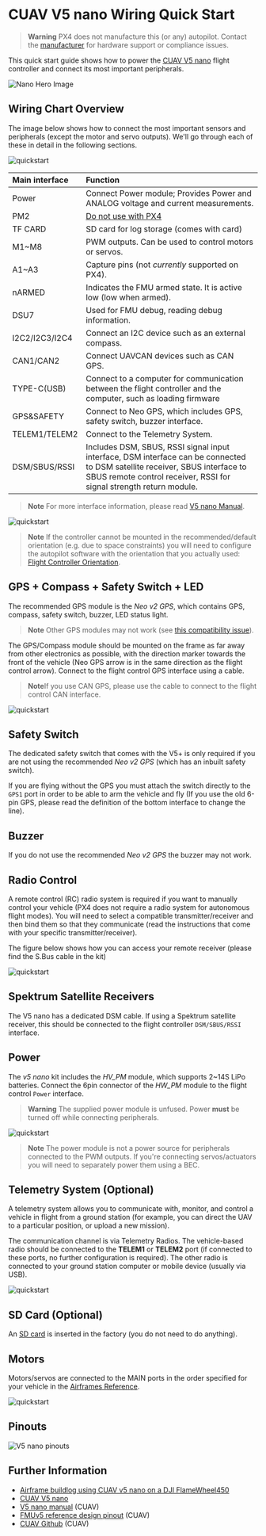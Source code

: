 # CUAV V5 nano Wiring Quick Start

> **Warning** PX4 does not manufacture this (or any) autopilot.
  Contact the [manufacturer](https://store.cuav.net/) for hardware support or compliance issues.

This quick start guide shows how to power the [CUAV V5 nano](../flight_controller/cuav_v5_nano.md) flight controller and connect its most important peripherals.

![Nano Hero Image](../../assets/flight_controller/cuav_v5_nano/v5_nano_01.png)


## Wiring Chart Overview

The image below shows how to connect the most important sensors and peripherals (except the motor and servo outputs).
We'll go through each of these in detail in the following sections.

![quickstart](../../assets/flight_controller/cuav_v5_nano/connection/v5_nano_quickstart_02.png)

Main interface | Function
:--- | :---
Power | Connect Power module; Provides Power and ANALOG voltage and current measurements.
PM2 | [Do not use with PX4](../flight_controller/cuav_v5_nano.md#compatibility_pm2)
TF CARD | SD card for log storage (comes with card)
M1~M8 | PWM outputs. Can be used to control motors or servos.
A1~A3 | Capture pins (not *currently* supported on PX4).
nARMED | Indicates the FMU armed state. It is active low (low when armed).
DSU7 | Used for FMU debug, reading debug information.
I2C2/I2C3/I2C4 | Connect an I2C device such as an external compass.
CAN1/CAN2 | Connect UAVCAN devices such as CAN GPS.
TYPE-C\(USB\) | Connect to a computer for communication between the flight controller and the computer, such as loading firmware
GPS&SAFETY | Connect to Neo GPS, which includes GPS, safety switch, buzzer interface.
TELEM1/TELEM2 | Connect to the Telemetry System.
DSM/SBUS/RSSI | Includes DSM, SBUS, RSSI signal input interface, DSM interface can be connected to DSM satellite receiver, SBUS interface to SBUS remote control receiver, RSSI for signal strength return module.

> **Note** For more interface information, please read [V5 nano Manual](http://manual.cuav.net/V5-nano.pdf).

![quickstart](../../assets/flight_controller/cuav_v5_nano/connection/v5_nano_quickstart_03.png)

> **Note** If the controller cannot be mounted in the recommended/default orientation (e.g. due to space constraints) you will need to configure the autopilot software with the orientation that you actually used: [Flight Controller Orientation](../advanced_features/rtk-gps.md).


## GPS + Compass + Safety Switch + LED

The recommended GPS module is the *Neo v2 GPS*, which contains GPS, compass, safety switch, buzzer, LED status light.

> **Note** Other GPS modules may not work (see [this compatibility issue](../flight_controller/cuav_v5_nano.md#compatibility_gps)).

The GPS/Compass module should be mounted on the frame as far away from other electronics as possible, with the direction marker towards the front of the vehicle (Neo GPS arrow is in the same direction as the flight control arrow).
Connect to the flight control GPS interface using a cable.

> **Note**If you use CAN GPS, please use the cable to connect to the flight control CAN interface.

![quickstart](../../assets/flight_controller/cuav_v5_nano/connection/v5_nano_quickstart_04.png)


## Safety Switch

The dedicated safety switch that comes with the V5+ is only required if you are not using the recommended *Neo v2 GPS* (which has an inbuilt safety switch).

If you are flying without the GPS you must attach the switch directly to the `GPS1` port in order to be able to arm the vehicle and fly (If you use the old 6-pin GPS, please read the definition of the bottom interface to change the line).


## Buzzer

If you do not use the recommended *Neo v2 GPS* the buzzer may not work.


## Radio Control

A remote control (RC) radio system is required if you want to manually control your vehicle (PX4 does not require a radio system for autonomous flight modes).
You will need to select a compatible transmitter/receiver and then bind them so that they communicate (read the instructions that come with your specific transmitter/receiver).

The figure below shows how you can access your remote receiver (please find the S.Bus cable in the kit)

![quickstart](../../assets/flight_controller/cuav_v5_nano/connection/v5_nano_quickstart_05.png)


## Spektrum Satellite Receivers

The V5 nano has a dedicated DSM cable.
If using a Spektrum satellite receiver, this should be connected to the flight controller `DSM/SBUS/RSSI` interface.


## Power

The *v5 nano* kit includes the *HV\_PM* module, which supports 2~14S LiPo batteries.
Connect the 6pin connector of the *HW\_PM* module to the flight control `Power` interface.

> **Warning** The supplied power module is unfused.
  Power **must** be turned off while connecting peripherals.

![quickstart](../../assets/flight_controller/cuav_v5_nano/connection/v5_nano_quickstart_06.png)

> **Note** The power module is not a power source for peripherals connected to the PWM outputs.
  If you're connecting servos/actuators you will need to separately power them using a BEC. 


## Telemetry System (Optional)

A telemetry system allows you to communicate with, monitor, and control a vehicle in flight from a ground station (for example, you can direct the UAV to a particular position, or upload a new mission).

The communication channel is via Telemetry Radios.
The vehicle-based radio should be connected to the **TELEM1** or **TELEM2** port (if connected to these ports, no further configuration is required).
The other radio is connected to your ground station computer or mobile device (usually via USB).

![quickstart](../../assets/flight_controller/cuav_v5_nano/connection/v5_nano_quickstart_07.png)


<span id="sd_card"></span>
## SD Card (Optional)

An [SD card](../getting_started/px4_basic_concepts.md#sd_cards) is inserted in the factory (you do not need to do anything).


## Motors

Motors/servos are connected to the MAIN ports in the order specified for your vehicle in the [Airframes Reference](../airframes/airframe_reference.md).

![quickstart](../../assets/flight_controller/cuav_v5_nano/connection/v5_nano_quickstart_06.png)


## Pinouts

![V5 nano pinouts](../../assets/flight_controller/cuav_v5_nano/v5_nano_pinouts.png)


## Further Information

- [Airframe buildlog using CUAV v5 nano on a DJI FlameWheel450](../frames_multicopter/dji_f450_cuav_5nano.md)
- [CUAV V5 nano](../flight_controller/cuav_v5_nano.md)
- [V5 nano manual](http://manual.cuav.net/V5-nano.pdf) (CUAV)
- [FMUv5 reference design pinout](https://docs.google.com/spreadsheets/d/1-n0__BYDedQrc_2NHqBenG1DNepAgnHpSGglke-QQwY/edit#gid=912976165) (CUAV)
- [CUAV Github](https://github.com/cuav)  (CUAV)
